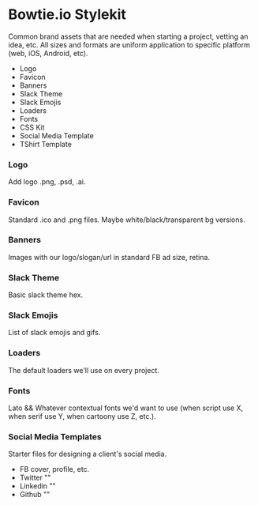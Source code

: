 Bowtie.io Stylekit
===

Common brand assets that are needed when starting a project, vetting an idea, etc. All sizes and formats are uniform application to specific platform (web, iOS, Android, etc).


* Logo
* Favicon
* Banners
* Slack Theme
* Slack Emojis
* Loaders
* Fonts
* CSS Kit
* Social Media Template
* TShirt Template



### Logo

Add logo .png, .psd, .ai.

### Favicon

Standard .ico and .png files. Maybe white/black/transparent bg versions.


### Banners

Images with our logo/slogan/url in standard FB ad size, retina.


### Slack Theme

Basic slack theme hex.



### Slack Emojis

List of slack emojis and gifs.

### Loaders

The default loaders we'll use on every project.


### Fonts

Lato && Whatever contextual fonts we'd want to use (when script use X, when serif use Y, when cartoony use Z, etc.).


### Social Media Templates

Starter files for designing a client's social media.

  * FB cover, profile, etc.
  * Twitter ""
  * Linkedin ""
  * Github ""

  



